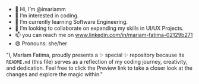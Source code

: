 - 👋 Hi, I’m @imariamm
- 👀 I’m interested in coding.
- 🌱 I’m currently learning Software Engineering.
- 💞️ I’m looking to collaborate on expanding my skills in UI/UX Projects.
- 📫 you can reach me on www.linkedin.com/in/mariam-fatima-02129b271
- 😄 Pronouns: she/her


"I, Mariam Fatima, proudly presents a ✨ special ✨ repository because its `README.md` (this file) serves as a reflection of my coding journey, creativity, and dedication. Feel free to click the Preview link to take a closer look at the changes and explore the magic within."

